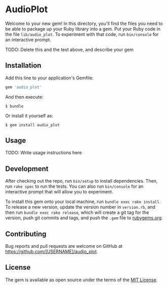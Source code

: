 # AudioPlot

Welcome to your new gem! In this directory, you'll find the files you need to be able to package up your Ruby library into a gem. Put your Ruby code in the file `lib/audio_plot`. To experiment with that code, run `bin/console` for an interactive prompt.

TODO: Delete this and the text above, and describe your gem

## Installation

Add this line to your application's Gemfile:

```ruby
gem 'audio_plot'
```

And then execute:

    $ bundle

Or install it yourself as:

    $ gem install audio_plot

## Usage

TODO: Write usage instructions here

## Development

After checking out the repo, run `bin/setup` to install dependencies. Then, run `rake spec` to run the tests. You can also run `bin/console` for an interactive prompt that will allow you to experiment.

To install this gem onto your local machine, run `bundle exec rake install`. To release a new version, update the version number in `version.rb`, and then run `bundle exec rake release`, which will create a git tag for the version, push git commits and tags, and push the `.gem` file to [rubygems.org](https://rubygems.org).

## Contributing

Bug reports and pull requests are welcome on GitHub at https://github.com/[USERNAME]/audio_plot.

## License

The gem is available as open source under the terms of the [MIT License](https://opensource.org/licenses/MIT).
